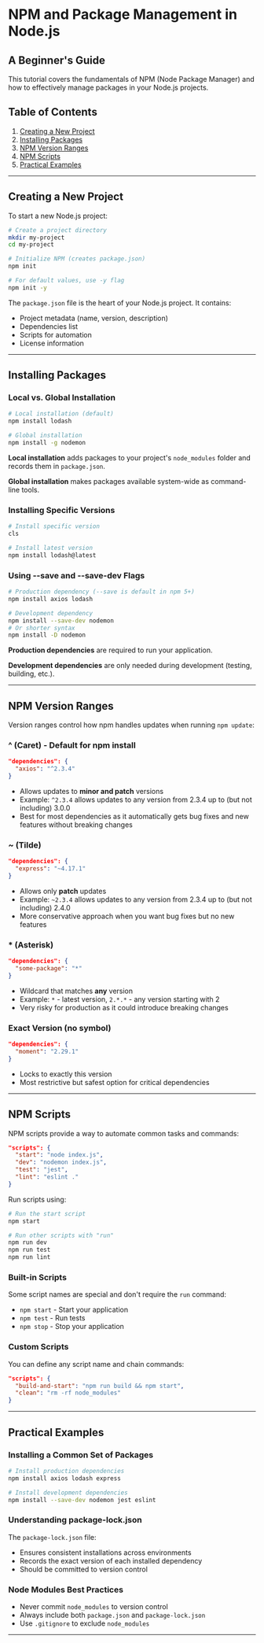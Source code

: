 # NPM and Package Management in Node.js
## A Beginner's Guide

This tutorial covers the fundamentals of NPM (Node Package Manager) and how to effectively manage packages in your Node.js projects.

## Table of Contents
1. [Creating a New Project](#creating-a-new-project)
2. [Installing Packages](#installing-packages)
3. [NPM Version Ranges](#npm-version-ranges)
4. [NPM Scripts](#npm-scripts)
5. [Practical Examples](#practical-examples)

---

## Creating a New Project

To start a new Node.js project:

```bash
# Create a project directory
mkdir my-project
cd my-project

# Initialize NPM (creates package.json)
npm init

# For default values, use -y flag
npm init -y
```

The `package.json` file is the heart of your Node.js project. It contains:
- Project metadata (name, version, description)
- Dependencies list
- Scripts for automation
- License information

---

## Installing Packages

### Local vs. Global Installation

```bash
# Local installation (default)
npm install lodash

# Global installation
npm install -g nodemon
```

**Local installation** adds packages to your project's `node_modules` folder and records them in `package.json`.

**Global installation** makes packages available system-wide as command-line tools.

### Installing Specific Versions

```bash
# Install specific version
cls

# Install latest version
npm install lodash@latest
```

### Using --save and --save-dev Flags

```bash
# Production dependency (--save is default in npm 5+)
npm install axios lodash

# Development dependency
npm install --save-dev nodemon
# Or shorter syntax
npm install -D nodemon
```

**Production dependencies** are required to run your application.

**Development dependencies** are only needed during development (testing, building, etc.).

---

## NPM Version Ranges

Version ranges control how npm handles updates when running `npm update`:

### ^ (Caret) - Default for npm install

```json
"dependencies": {
  "axios": "^2.3.4"
}
```

- Allows updates to **minor and patch** versions
- Example: `^2.3.4` allows updates to any version from 2.3.4 up to (but not including) 3.0.0
- Best for most dependencies as it automatically gets bug fixes and new features without breaking changes

### ~ (Tilde)

```json
"dependencies": {
  "express": "~4.17.1"
}
```

- Allows only **patch** updates
- Example: `~2.3.4` allows updates to any version from 2.3.4 up to (but not including) 2.4.0
- More conservative approach when you want bug fixes but no new features

### * (Asterisk)

```json
"dependencies": {
  "some-package": "*"
}
```

- Wildcard that matches **any** version
- Example: `*` - latest version, `2.*.*` - any version starting with 2
- Very risky for production as it could introduce breaking changes

### Exact Version (no symbol)

```json
"dependencies": {
  "moment": "2.29.1"
}
```

- Locks to exactly this version
- Most restrictive but safest option for critical dependencies

---

## NPM Scripts

NPM scripts provide a way to automate common tasks and commands:

```json
"scripts": {
  "start": "node index.js",
  "dev": "nodemon index.js",
  "test": "jest",
  "lint": "eslint ."
}
```

Run scripts using:

```bash
# Run the start script
npm start

# Run other scripts with "run"
npm run dev
npm run test
npm run lint
```

### Built-in Scripts

Some script names are special and don't require the `run` command:
- `npm start` - Start your application
- `npm test` - Run tests
- `npm stop` - Stop your application

### Custom Scripts

You can define any script name and chain commands:

```json
"scripts": {
  "build-and-start": "npm run build && npm start",
  "clean": "rm -rf node_modules"
}
```

---

## Practical Examples

### Installing a Common Set of Packages

```bash
# Install production dependencies
npm install axios lodash express

# Install development dependencies
npm install --save-dev nodemon jest eslint
```

### Understanding package-lock.json

The `package-lock.json` file:
- Ensures consistent installations across environments
- Records the exact version of each installed dependency
- Should be committed to version control

### Node Modules Best Practices

- Never commit `node_modules` to version control
- Always include both `package.json` and `package-lock.json`
- Use `.gitignore` to exclude `node_modules`

---